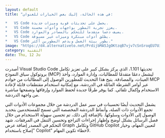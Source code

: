 ```yaml
---
layout: default
title: "في هذه الحالة، إليك بعض الخيارات للعنوان:

*   VS Code يحصل على تحديثات قوية وميزات جديدة.
*   VS Code يعزز تجربة المطور بواجهات وأدوات محسنة.
*   VS Code يضيف دعما متقدما للتحكم بالمصادر والموارد.
*   VS Code يطلق أدوات مبتكرة وميزات غير مسبوقة.
*   VS Code يطور بيئة العمل ويدعم المطورين أكثر."
image: "https://d4.alternativeto.net/PrdijbMA5JgOKtzqB7vjv7cSnSroqEU7Ui-_QRvAj5w/rs:fill:1520:760:0/g:ce:0:0/YWJzOi8vZGlzdC9jb250ZW50LzE3NDk3NjE5NDM0NzUucG5n.png"
category: التقنية
date: Thu, 12 Ju
---
```


أصدرت Visual Studio Code تحديثها 1.101، الذي يركز بشكل كبير على تعزيز تكامل بروتوكول سياق النموذج (MCP) ليشمل دعمًا متقدمًا للمطالبات، وإدارة الموارد، وأخذ العينات، والمصادقة. يتيح هذا التحديث للمطورين الوصول إلى المطالبات من خوادم MCP عبر أوامر الشرطة المائلة في الدردشة، مع إمكانية استخدام مقتطفات قابلة لإعادة الاستخدام وإكمال تلقائي. كما يوفر طرقًا جديدة لحفظ الموارد وإرفاقها وتصفحها مباشرة من واجهة الدردشة.

يشمل التحديث أيضًا تحسينات في سير عمل الدردشة من خلال مجموعات الأدوات التي تجمع الأدوات ذات الصلة، وأنماط الدردشة المخصصة التي تسمح للمستخدمين بتحديد الوصول إلى الأدوات وسلوكها. بالإضافة إلى ذلك، تم تحسين سهولة الاستخدام من خلال فصل الرسائل بشكل أوضح وإظهار إجراءات التراجع وتحسين التنقل في المرفقات. شهد التحكم في المصدر إضافة عرض Graph وتكامل GitHub Copilot لتعيين المهام، وخيار "إصلاح باستخدام Copilot" لأخطاء تكوين المهام.
